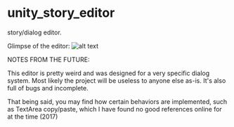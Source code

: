 # unity_story_editor
story/dialog editor.

Glimpse of the editor: 
![alt text](http://i.imgur.com/YjL9uMs.gif "Story Editor loading sample")

NOTES FROM THE FUTURE:

This editor is pretty weird and was designed for a very specific dialog system. Most likely the project will be useless to anyone else as-is. It's also full of bugs and incomplete.

That being said, you may find how certain behaviors are implemented, such as TextArea copy/paste, which I have found no good references online for at the time (2017)
